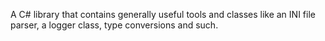 A C# library that contains generally useful tools and classes like an INI file parser, a logger class, type conversions and such.
